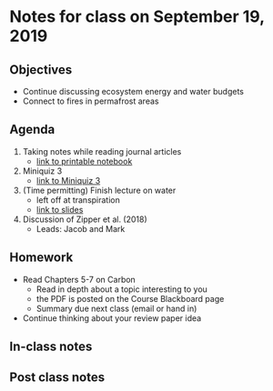 # Notes for class on September 19, 2019

## Objectives
* Continue discussing ecosystem energy and water budgets
* Connect to fires in permafrost areas

## Agenda
1. Taking notes while reading journal articles
	- [link to printable notebook](../Miscellaneous/note_taking_help/journal_article_notebook.pdf)
2. Miniquiz 3
	- [link to Miniquiz 3](../Mini_Quizzes/miniquiz3_09.19.19.pdf)
3. (Time permitting) Finish lecture on water
	- left off at transpiration
	- [link to slides](../Lecture_Slides/5_energy_water.pdf)
4. Discussion of Zipper et al. (2018)
	- Leads: Jacob and Mark

## Homework
* Read Chapters 5-7 on Carbon
	- Read in depth about a topic interesting to you
	- the PDF is posted on the Course Blackboard page
	- Summary due next class (email or hand in)
* Continue thinking about your review paper idea

## In-class notes

## Post class notes